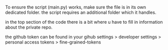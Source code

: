 To ensure the script (main.py) works, make sure the file is in its own dedicated folder. 
the script requires an additional folder which it handles.

in the top section of the code there is a bit where u have to fill in information about the private repo.

the github token can be found in your gihub settings > developer settings > personal access tokens > fine-grained-tokens

